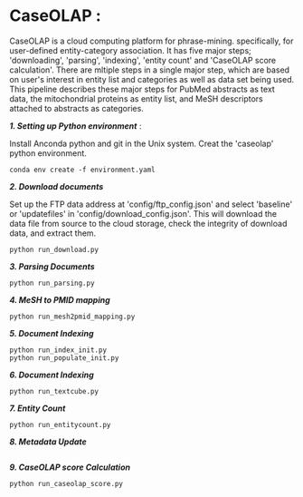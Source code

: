 # CaseOLAP :

CaseOLAP is a cloud computing platform for phrase-mining. specifically, for user-defined entity-category association. It has five major steps; 'downloading', 'parsing', 'indexing', 'entity count' and 'CaseOLAP score calculation'. There are mltiple steps in a single major step, which are based on user's interest in entity list and categories as well as data set being used. This pipeline describes these major steps for PubMed abstracts as text data, the mitochondrial proteins as entity list, and MeSH descriptors attached to abstracts as categories.


***1. Setting up Python environment*** : 

Install Anconda python and git in the Unix system. Creat the 'caseolap' python environment.

```
conda env create -f environment.yaml
```

***2. Download documents***

Set up the FTP data address at 'config/ftp_config.json' and select 'baseline' or 'updatefiles' in 'config/download_config.json'. This will download the data file from source to the cloud storage, check the integrity of download data, and extract them.

```
python run_download.py
```

***3. Parsing Documents***
```
python run_parsing.py
```

***4. MeSH to PMID mapping***

```
python run_mesh2pmid_mapping.py

```
***5. Document Indexing***

```
python run_index_init.py
python run_populate_init.py
```
***6. Document Indexing***

```
python run_textcube.py
```

***7. Entity Count***

```
python run_entitycount.py
```

***8. Metadata Update***
```python run_metadata_update.py
```

***9. CaseOLAP score Calculation***

```
python run_caseolap_score.py
```








